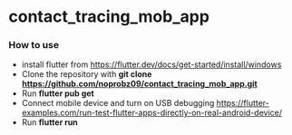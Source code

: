 # contact_tracing_mob_app

### How to use

- install flutter from https://flutter.dev/docs/get-started/install/windows
- Clone the repository with __git clone https://github.com/noprobz09/contact_tracing_mob_app.git__
- Run __flutter pub get__
- Connect mobile device and turn on USB debugging https://flutter-examples.com/run-test-flutter-apps-directly-on-real-android-device/
- Run __flutter run__
